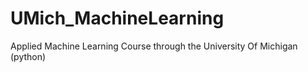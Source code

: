 # UMich_MachineLearning
Applied Machine Learning Course through the University Of Michigan (python)
